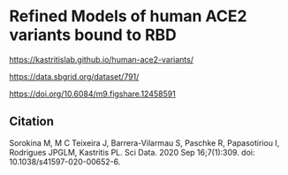# Refined Models of human ACE2 variants bound to RBD

https://kastritislab.github.io/human-ace2-variants/

https://data.sbgrid.org/dataset/791/

https://doi.org/10.6084/m9.figshare.12458591

## Citation
Sorokina M, M C Teixeira J, Barrera-Vilarmau S, Paschke R, Papasotiriou I, Rodrigues JPGLM, Kastritis PL.
Sci Data. 2020 Sep 16;7(1):309. doi: 10.1038/s41597-020-00652-6.
